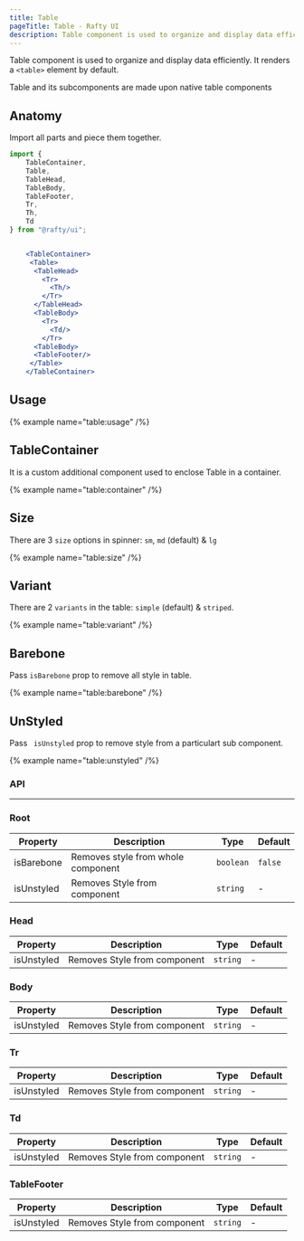 ```yaml
---
title: Table
pageTitle: Table - Rafty UI
description: Table component is used to organize and display data efficiently. It renders a `<table>` element by default.
---
```


Table component is used to organize and display data efficiently. It renders a `<table>` element by default.

Table and its subcomponents are made upon native table components

## Anatomy

Import all parts and piece them together.

```jsx
import {
    TableContainer,
    Table,
    TableHead,
    TableBody,
    TableFooter,
    Tr,
    Th,
    Td
} from "@rafty/ui";


    <TableContainer>
     <Table>
      <TableHead>
        <Tr>
          <Th/>
        </Tr>
      </TableHead>
      <TableBody>
        <Tr>
          <Td/>
        </Tr>
      <TableBody>
      <TableFooter/>
     </Table>
    </TableContainer>

```

## Usage

{% example name="table:usage" /%}

## TableContainer

It is a custom additional component used to enclose Table in a container.

{% example name="table:container" /%}

## Size

There are 3 `size` options in spinner: `sm`, `md` (default) & `lg`

{% example name="table:size" /%}

## Variant

There are 2 `variants` in the table: `simple` (default) & `striped`.

{% example name="table:variant" /%}

## Barebone

Pass `isBarebone` prop to remove all style in table.

{% example name="table:barebone" /%}

## UnStyled

Pass ` isUnstyled` prop to remove style from a particulart sub component.

{% example name="table:unstyled" /%}

### API

---

### Root

| Property   | Description                        | Type      | Default |
| ---------- | ---------------------------------- | --------- | ------- |
| isBarebone | Removes style from whole component | `boolean` | `false` |
| isUnstyled | Removes Style from component       | `string`  | -       |

### Head

| Property   | Description                  | Type     | Default |
| ---------- | ---------------------------- | -------- | ------- |
| isUnstyled | Removes Style from component | `string` | -       |

### Body

| Property   | Description                  | Type     | Default |
| ---------- | ---------------------------- | -------- | ------- |
| isUnstyled | Removes Style from component | `string` | -       |

### Tr

| Property   | Description                  | Type     | Default |
| ---------- | ---------------------------- | -------- | ------- |
| isUnstyled | Removes Style from component | `string` | -       |

### Td

| Property   | Description                  | Type     | Default |
| ---------- | ---------------------------- | -------- | ------- |
| isUnstyled | Removes Style from component | `string` | -       |

### TableFooter

| Property   | Description                  | Type     | Default |
| ---------- | ---------------------------- | -------- | ------- |
| isUnstyled | Removes Style from component | `string` | -       |

